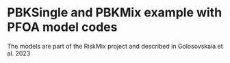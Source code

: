 # PBKSingle and PBKMix example with PFOA model codes

The models are part of the RiskMix project and described in Golosovskaia et al. 2023
